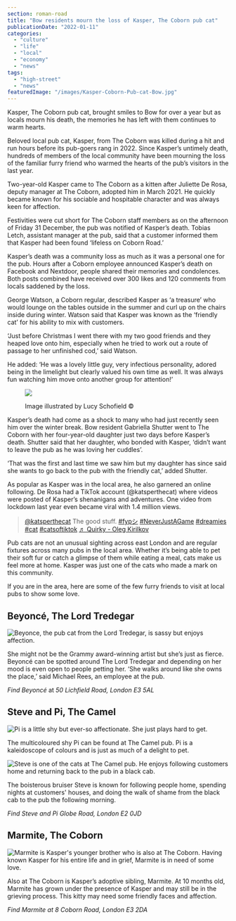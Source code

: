 ```yaml
---
section: roman-road
title: "Bow residents mourn the loss of Kasper, The Coborn pub cat"
publicationDate: "2022-01-11"
categories: 
  - "culture"
  - "life"
  - "local"
  - "economy"
  - "news"
tags: 
  - "high-street"
  - "news"
featuredImage: "/images/Kasper-Coborn-Pub-cat-Bow.jpg"
---
```


Kasper, The Coborn pub cat, brought smiles to Bow for over a year but as locals mourn his death, the memories he has left with them continues to warm hearts.

Beloved local pub cat, Kasper, from The Coborn was killed during a hit and run hours before its pub-goers rang in 2022. Since Kasper’s untimely death, hundreds of members of the local community have been mourning the loss of the familiar furry friend who warmed the hearts of the pub’s visitors in the last year. 

Two-year-old Kasper came to The Coborn as a kitten after Juliette De Rosa, deputy manager at The Coborn, adopted him in March 2021. He quickly became known for his sociable and hospitable character and was always keen for affection. 

Festivities were cut short for The Coborn staff members as on the afternoon of Friday 31 December, the pub was notified of Kasper’s death. Tobias Letch, assistant manager at the pub, said that a customer informed them that Kasper had been found ‘lifeless on Coborn Road.’

Kasper’s death was a community loss as much as it was a personal one for the pub. Hours after a Coborn employee announced Kasper’s death on Facebook and Nextdoor, people shared their memories and condolences. Both posts combined have received over 300 likes and 120 comments from locals saddened by the loss.     

George Watson, a Coborn regular, described Kasper as ‘a treasure’ who would lounge on the tables outside in the summer and curl up on the chairs inside during winter. Watson said that Kasper was known as the ‘friendly cat’ for his ability to mix with customers.

‘Just before Christmas I went there with my two good friends and they heaped love onto him, especially when he tried to work out a route of passage to her unfinished cod,’ said Watson. 

He added: ‘He was a lovely little guy, very infectious personality, adored being in the limelight but clearly valued his own time as well. It was always fun watching him move onto another group for attention!’ 

<figure>

![](/images/Kasper-Coborn-Arms-cat-illustration-1024x683.jpg)

<figcaption>

Image illustrated by Lucy Schofield ©

</figcaption>

</figure>

Kasper’s death had come as a shock to many who had just recently seen him over the winter break. Bow resident Gabriella Shutter went to The Coborn with her four-year-old daughter just two days before Kasper’s death. Shutter said that her daughter, who bonded with Kasper, ‘didn’t want to leave the pub as he was loving her cuddles’. 

‘That was the first and last time we saw him but my daughter has since said she wants to go back to the pub with the friendly cat,’ added Shutter.  

As popular as Kasper was in the local area, he also garnered an online following. De Rosa had a TikTok account (@katsperthecat) where videos were posted of Kasper’s shenanigans and adventures. One video from lockdown last year even became viral with 1.4 million views. 

> [@katsperthecat](https://www.tiktok.com/@katsperthecat "@katsperthecat") The good stuff. [#fypシ](https://www.tiktok.com/tag/fyp%E3%82%B7 "fypシ") [#NeverJustAGame](https://www.tiktok.com/tag/neverjustagame "neverjustagame") [#dreamies](https://www.tiktok.com/tag/dreamies "dreamies") [#cat](https://www.tiktok.com/tag/cat "cat") [#catsoftiktok](https://www.tiktok.com/tag/catsoftiktok "catsoftiktok") [♬ Quirky - Oleg Kirilkov](https://www.tiktok.com/music/Quirky-6770511259797293058 "♬ Quirky - Oleg Kirilkov")

Pub cats are not an unusual sighting across east London and are regular fixtures across many pubs in the local area. Whether it’s being able to pet their soft fur or catch a glimpse of them while eating a meal, cats make us feel more at home. Kasper was just one of the cats who made a mark on this community. 

If you are in the area, here are some of the few furry friends to visit at local pubs to show some love.

## Beyoncé, The Lord Tredegar 

![Beyonce, the pub cat from the Lord Tredegar, is sassy but enjoys affection.](/images/Beyonce-Lord-Tredegar-pub-cat-1024x744.jpeg)

She might not be the Grammy award-winning artist but she’s just as fierce. Beyoncé can be spotted around The Lord Tredegar and depending on her mood is even open to people petting her. ‘She walks around like she owns the place,’ said Michael Rees, an employee at the pub. 

_Find Beyoncé_ at _50 Lichfield Road, London E3 5AL_

## Steve and Pi, The Camel

![Pi is a little shy but ever-so affectionate. She just plays hard to get.](/images/pi-the-camel-pub-1024x683.jpg)

The multicoloured shy Pi can be found at The Camel pub. Pi is a kaleidoscope of colours and is just as much of a delight to pet.

![Steve is one of the cats at The Camel pub. He enjoys following customers home and returning back to the pub in a black cab.](/images/steve-the-camel-pub-cat-1024x683.jpg)

The boisterous bruiser Steve is known for following people home, spending nights at customers' houses, and doing the walk of shame from the black cab to the pub the following morning. 

_Find Steve and Pi Globe Road, London E2 0JD_

## Marmite, The Coborn

![Marmite is Kasper's younger brother who is also at The Coborn. Having known Kasper for his entire life and in grief, Marmite is in need of some love.](/images/kasper-marmite-coborn-pub-cat-1024x672.jpg)

Also at The Coborn is Kasper’s adoptive sibling, Marmite. At 10 months old, Marmite has grown under the presence of Kasper and may still be in the grieving process. This kitty may need some friendly faces and affection.  

_Find Marmite at 8 Coborn Road, London E3 2DA_


